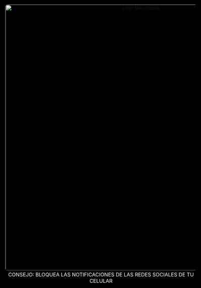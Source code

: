 # proyecto-
tiempo<!doctype html>
<html lang="es">
<head>
  <meta charset="utf-8" />
  <meta name="viewport" content="width=device-width,initial-scale=1" />
  <title> Organiza tu tiempo</title>
  <style>
    :root{
      --bg:#f8fafc; --card:#ffffff; --muted:#6b7280; --accent1:#fb7185; --accent2:#f97316;
      --glass: rgba(255,255,255,0.6);
    }
    /* 1) define color de texto por defecto y aplícalo al body */
:root {
  --text: #0f172a; /* color texto en tema claro */
  --muted: #6b7280; /* ya tenías esta */
}
/* tema oscuro: cambia la variable --text */
[data-theme="dark"]{
  --text: #e6eef8;    /* color principal en oscuro (claro) */
  --muted: #94a3b8;   /* puedes ajustar si quieres más contraste */
}
/* aplica el color base a todo el documento para que todo herede correctamente */
body, .card, .container, main, aside {
  color: var(--text);
}
/* 2) asegura que strong y b hereden ese color (y sean claramente visibles) */
strong, b {
  color: inherit;        /* hereda var(--text) del contenedor */
  font-weight: 700;
}
/* 3) si tienes elementos 'muted' que deben seguir grises en ambos temas, mantenlos */
.muted { color: var(--muted); }
/* 4) si quieres que algún pequeño subtítulo no sea tan brillante en dark, ajusta */
[data-theme="dark"] .small { color: var(--muted); }
/* 5) caso extremo: si hay reglas con color fijo (ej: color:#000) podemos sobrescribirlas
   añade esta regla con mayor especificidad para forzar la corrección en oscuro */
[data-theme="dark"] * { color: inherit !important; }
[data-theme="dark"]{ --bg:#0f172a; --card:#0b1220; --muted:#94a3b8; --accent1:#fb7185; --accent2:#f97316; --glass: rgba(255,255,255,0.03); color: #e6eef8 }

  html,body{height:100%;margin:0;font-family:Inter,ui-sans-serif,system-ui,-apple-system,'Segoe UI', Roboto,'Helvetica Neue',Arial}
  /* usar todo el ancho disponible; quitar padding del document y evitar scroll global */
  body{background:linear-gradient(180deg,var(--bg),#e6eef8);display:block;padding:0;min-height:100vh;overflow:hidden}
  /* container ocupa el viewport en ancho y alto; el contenido interno se reflowa con grid */
  .container{width:100vw;height:100vh;box-sizing:border-box;padding:12px 18px;display:grid;grid-template-columns:1fr 360px;gap:18px;align-items:start}
  /* hacer que las tarjetas llenen la altura disponible sin provocar scroll del documento */
  main.card{height:100%;overflow:auto}
  aside.card{height:100%;overflow:auto}
  /* time escala responsivamente y evita ser enorme */
  .time{font-size:clamp(28px,6vw,64px)}
  /* ajustes en pantallas pequeñas para garantizar que todo quepa en una sola vista */
  @media (max-height:740px){
    .container{padding:8px 10px;gap:10px}
    main.card, aside.card{padding:10px}
    .time{font-size:clamp(22px,5.5vw,48px)}
  }
    .card{background:var(--card);border-radius:14px;padding:20px;box-shadow:0 6px 22px rgba(16,24,40,0.06)}
    h1{margin:0 0 6px 0;font-size:20px}
    p.lead{margin:0;color:var(--muted);font-size:13px}

    .modes{display:flex;gap:8px;margin-top:14px}
    .mode-btn{padding:8px 12px;border-radius:999px;border:1px solid rgba(15,23,42,0.04);background:transparent;cursor:pointer}
    .mode-btn.active{background:linear-gradient(90deg,var(--accent1),var(--accent2));color:white;border:none}

    .timer{display:flex;flex-direction:column;align-items:center;justify-content:center;padding:22px 12px}
    .time{font-family:ui-monospace,SFMono-Regular,Menlo,monospace;font-size:64px;margin:8px 0}
    .barwrap{width:100%;background:#f1f5f9;border-radius:999px;height:8px;overflow:hidden}
    .bar{height:8px;border-radius:999px;background:linear-gradient(90deg,var(--accent1),var(--accent2));width:0%}

    .controls{display:flex;gap:8px;margin-top:12px}
    button.btn{padding:10px 14px;border-radius:10px;border:none;cursor:pointer}
    button.primary{background:linear-gradient(90deg,var(--accent1),var(--accent2));color:white}
    button.ghost{background:transparent;border:1px solid rgba(15,23,42,0.06)}

    .settings{margin-top:14px;border-top:1px dashed rgba(0,0,0,0.06);padding-top:14px}
    .row{display:flex;gap:10px;align-items:center}
    label.small{font-size:12px;color:var(--muted);width:150px}
    input[type=number],input[type=text],select{padding:8px;border-radius:8px;border:1px solid rgba(15,23,42,0.06);min-width:60px}

    .tasks{display:flex;flex-direction:column;gap:8px}
    .task{display:flex;align-items:center;justify-content:space-between;padding:8px;border-radius:8px;border:1px solid rgba(15,23,42,0.04)}
    .task .left{display:flex;gap:8px;align-items:center}

    .aside-head{display:flex;align-items:center;justify-content:space-between}
    .muted{color:var(--muted);font-size:13px}
    .small{font-size:13px}

    .history{margin-top:12px;max-height:220px;overflow:auto}

    .theme-toggle{cursor:pointer;padding:8px;border-radius:8px;border:1px solid rgba(15,23,42,0.04)}

    footer.note{font-size:12px;color:var(--muted);margin-top:10px}

    @media(max-width:900px){.container{grid-template-columns:1fr;}}
    /* Asegurar que el texto que el usuario escribe sea negro incluso en tema oscuro */
    [data-theme="dark"] input,
    [data-theme="dark"] input[type="text"],
    [data-theme="dark"] input[type="number"],
    [data-theme="dark"] input[type="search"],
    [data-theme="dark"] textarea,
    [data-theme="dark"] select,
    [data-theme="dark"] .task .left div,
    [data-theme="dark"] #newTask,
    [data-theme="dark"] .task span{
      color: #000000 !important;
      caret-color: #000000 !important;
    }
    /* placeholder más oscuro para inputs en tema oscuro */
    [data-theme="dark"] input::placeholder,
    [data-theme="dark"] textarea::placeholder{
      color: rgba(0,0,0,0.5) !important;
    }
  </style>
</head>
<body>
  <!-- SPLASH OVERLAY: poner esto AL INICIO del <body> -->

<div id="splashOverlay" class="splash-overlay" aria-hidden="false" role="dialog" aria-label="Pantalla inicial">
  <div class="splash-inner"> 
    <img id="splashLogo" class="splash-logo" src="logo.jpg.jpeg" alt="Logo Neurofocus">
    <div id="splashTip" class="splash-tip">CONSEJO: BLOQUEA LAS NOTIFICACIONES DE LAS REDES SOCIALES DE TU CELULAR</div>
  </div>
</div>

<style>
/* Splash: pantalla completa, fondo negro y latido */
.splash-overlay{
  position: fixed;
  inset: 0;
  display:flex;
  align-items:center;
  justify-content:center;
  background: #000;
  z-index: 99999;
  opacity: 1;
  transition: opacity 1000ms ease, transform 1000ms ease;
  pointer-events: all;
}

.splash-inner{
  display: flex;
  flex-direction: column;
  align-items: center;
  justify-content: center;
  gap: 14px;                 /* espacio entre logo y texto */
  text-align: center;        /* centra el texto debajo del logo */
  padding: 12px;
}

/* logo: bloque centrado */
.splash-logo{
  width: 320px;
  max-width: 72%;
  height: auto;
  display: block;
  margin: 0 auto;
  user-select: none;
  -webkit-user-drag: none;
  border-radius: 6px;
  /* la clase 'beating' la añade JS cuando la imagen carga */
}
    /* consejo: texto blanco solo en el overlay inicial, no afecta al resto de la página */
    .splash-overlay .splash-tip{ color: #ffffff !important; font-size:16px; max-width:80%; }
    .splash-tip{ color: #ffffff; font-size:16px; max-width:80%; }

.splash-overlay.hidden{
  opacity: 1;
  transform: scale(2);
  pointer-events: none;
}
.splash-logo{
  width: 820px;
  max-width: 72%;
  height: auto;
  animation: heartbeat 940ms ease-in-out infinite;
  user-select: none;
  -webkit-user-drag: none;
}

@keyframes heartbeat{
  0%   { transform: scale(1); }
  14%  { transform: scale(1.09); }
  28%  { transform: scale(1); }
  42%  { transform: scale(1.07); }
  70%  { transform: scale(1); }
  100% { transform: scale(1); } 
}
.splash-logo.beating {
  animation: heartbeat 940ms ease-in-out infinite;
  filter: drop-shadow(0 12px 24px rgba(0,0,0,0.6));
}
html.splash-active, body.splash-active { overflow: hidden; height: 100%; }
</style>

<script>
(function(){
  const overlay = document.getElementById('splashOverlay');
  const logo = document.getElementById('splashLogo');
  if(!overlay || !logo) return;

  // bloquear scroll mientras dure el splash
  document.documentElement.classList.add('splash-active');
  document.body.classList.add('splash-active');

  // mostrar exactamente 2000 ms y luego ocultar automáticamente
  const VISIBLE_MS = 2000;

  // forzamos que esté visible ahora (por si CSS o algo lo ocultó)
  overlay.style.display = 'flex';
  overlay.style.opacity = '1';

  setTimeout(()=>{
    overlay.classList.add('hidden');
    // eliminar del DOM tras la transición
    setTimeout(()=>{
      if(overlay && overlay.parentNode) overlay.parentNode.removeChild(overlay);
      document.documentElement.classList.remove('splash-active');
      document.body.classList.remove('splash-active');
    }, 420);
  }, VISIBLE_MS);

  // Safety: si algo falla, asegurar que se quite a los 3s
  setTimeout(()=>{
    if(document.body.classList.contains('splash-active')){
      overlay.classList.add('hidden');
      setTimeout(()=>{
        if(overlay && overlay.parentNode) overlay.parentNode.removeChild(overlay);
        document.documentElement.classList.remove('splash-active');
        document.body.classList.remove('splash-active');
      }, 420);
    }
  }, 3000);
})();

</script>
<!-- fin SPLASH -->

  <div class="container" id="app">
    <main class="card">
      <div class="aside-head">
        <div>
          <h1>Organiza tu tiempo</h1>
          <p class="lead">Trabaja en bloques concentrados y toma descansos para aumentar tu productividad.</p>
        </div>
        <div style="display:flex;gap:8px;align-items:center">
          <div class="muted small">Tema</div>
          <div id="themeBtn" class="theme-toggle">Cambiar</div>
        </div>
      </div>

      <div class="modes" style="margin-bottom:6px">
        <button class="mode-btn active" data-mode="work">Trabajo</button>
        <button class="mode-btn" data-mode="short">Descanso corto</button>
        <button class="mode-btn" data-mode="long">Descanso largo</button>
      </div>

      <section class="timer" aria-live="polite">
        <div class="time" id="display">25:00</div>
        <div class="muted small" id="modeLabel">Modo: Trabajo</div>
        <div class="barwrap" aria-hidden="true" style="width:100%;margin-top:14px">
          <div class="bar" id="progress"></div>
        </div>

        <div class="controls">
          <button class="btn primary" id="startPause">Iniciar</button>
          <button class="btn ghost" id="reset">Reiniciar</button>
          <button class="btn ghost" id="skip">Siguiente</button>
        </div>

        <div class="settings">
          <div class="row" style="margin-bottom:8px">
            <label class="small">Trabajo (min)</label>
            <input type="number" id="workMin" min="1" value="25">
            <label class="small" style="margin-left:12px">Desc corto (min)</label>
            <input type="number" id="shortMin" min="1" value="5">
            <label class="small" style="margin-left:12px">Desc largo (min)</label>
            <input type="number" id="longMin" min="1" value="15">
          </div>

          <div class="row" style="margin-top:8px;justify-content:space-between">
            <div style="display:flex;gap:8px;align-items:center">
              <label class="small">Ciclos antes de largo</label>
              <input type="number" id="cyclesBeforeLong" min="1" value="4" style="width:70px">
              <label class="small" style="margin-left:10px">Auto-start</label>
              <input type="checkbox" id="autoStart" checked>
            </div>

            <div style="display:flex;gap:8px;align-items:center">
              <label class="small">Sonido:</label>
              <select id="soundSelect">
                <option value="default">Beep (por defecto)</option>
                <option value="chime">Chime</option>
                <option value="custom">Subir archivo...</option>
              </select>
              <input type="file" id="soundFile" accept="audio/*" style="display:none">
            </div>
          </div>

        </div>

      </section>

      <section style="margin-top:12px">
        <div style="display:flex;justify-content:space-between;align-items:center">
          <div class="small muted">Ciclos completados: <strong id="cycles">0</strong></div>
          <div>
            <button class="btn ghost" id="exportData">Exportar datos</button>
            <button class="btn ghost" id="clearData">Resetear</button>
          </div>
        </div>

        <div class="history card" id="historyWrap" style="margin-top:10px;padding:10px;">
          <div class="muted small">Historial de sesiones completadas</div>
          <ul id="historyList" style="margin:8px 0;padding:0;list-style:none"></ul>
        </div>
      </section>

      <footer class="note">Consejo: trabaja en una sola tarea por cada pomodoro. Después de varios ciclos toma un descanso largo.</footer>
    </main>

    <aside class="card">
      <div style="display:flex;justify-content:space-between;align-items:center">
        <h3 style="margin:0">Tareas</h3>
        <div class="muted small">Guarda tareas en tu navegador</div>
      </div>

      <div style="display:flex;gap:8px;margin-top:10px">
        <input id="newTask" type="text" placeholder="Nueva tarea..." style="flex:1;padding:8px;border-radius:8px;border:1px solid rgba(15,23,42,0.06)">
        <button class="btn primary" id="addTask">Añadir</button>
      </div>

      <div id="tasks" style="margin-top:10px;max-height:46vh;overflow:auto"></div>

      <div style="margin-top:12px;border-top:1px dashed rgba(0,0,0,0.06);padding-top:10px">
        <div class="small muted">Estadísticas</div>
        <div style="display:flex;gap:8px;margin-top:8px">
          <div class="small">Sesiones totales: <strong id="statSessions">0</strong></div>
          <div class="small">Minutos totales: <strong id="statMinutes">0</strong></div>
        </div>

        <div style="margin-top:12px">
          <small class="muted">Nota: integración con Google Calendar o TODOs requiere autorización y un backend — si quieres puedo preparar una versión con OAuth.</small>
        </div>
      </div>
    </aside>
  </div>


<script>
// ======= App logic ========
const qs = (s, el=document)=>el.querySelector(s);
const qsa = (s, el=document)=>Array.from(el.querySelectorAll(s));

let state = {
  mode: 'work', // work | short | long
  durations: { work: 25*60, short: 5*60, long: 15*60 },
  secondsLeft: 25*60,
  running: false,
  cyclesCompleted: 0,
  cyclesBeforeLong: 4,
  autoStart: true,
  sound: 'default',
  customSoundDataUrl: null,
  stats: { sessions:0, minutes:0 },
  history: [],
};

// Load from localStorage
function loadState(){
  try{
    const raw = localStorage.getItem('pomodoro:data');
    if(raw){
      const parsed = JSON.parse(raw);
      Object.assign(state, parsed);
      // Reiniciar contadores volátiles al recargar la página: ciclos y sesiones no persisten entre reloads
      state.cyclesCompleted = 0;
      if(state.stats) state.stats.sessions = 0;
      // convert minutes to seconds if older format
      if(state.durations.work && state.durations.work < 1000) state.durations.work *= 1; // no-op
    }
  }catch(e){console.warn('load fail',e)}
}
function saveState(){
  const copy = JSON.parse(JSON.stringify(state));
  localStorage.setItem('pomodoro:data', JSON.stringify(copy));
}

loadState();

// Elements
const display = qs('#display');
const modeLabel = qs('#modeLabel');
const progress = qs('#progress');
const startPauseBtn = qs('#startPause');
const resetBtn = qs('#reset');
const skipBtn = qs('#skip');
const cyclesEl = qs('#cycles');
const historyList = qs('#historyList');
const exportBtn = qs('#exportData');
const clearBtn = qs('#clearData');

// ...existing code...
// ===== Theme handling (único bloque, persistente) =====
function applyTheme(t, persist = true){
  if(!t) return;
  document.documentElement.setAttribute('data-theme', t);
  if(persist){
    try{ localStorage.setItem('pomodoro:theme', t); }catch(e){}
  }
}

const savedTheme = localStorage.getItem('pomodoro:theme') || 'light';
// Inicia con el tema guardado (o 'light' si no hay)
applyTheme(savedTheme);

const themeBtn = qs('#themeBtn');
if(themeBtn){
  themeBtn.addEventListener('click', ()=>{
    const next = document.documentElement.getAttribute('data-theme') === 'dark' ? 'light' : 'dark';
    applyTheme(next);
  });
}
// ...existing code...

// Settings inputs
const workMin = qs('#workMin');
const shortMin = qs('#shortMin');
const longMin = qs('#longMin');
const cyclesBeforeLongInput = qs('#cyclesBeforeLong');
const autoStartInput = qs('#autoStart');
const soundSelect = qs('#soundSelect');
const soundFile = qs('#soundFile');

// Tasks
const tasksWrap = qs('#tasks');
const newTaskInput = qs('#newTask');
const addTaskBtn = qs('#addTask');
const statSessions = qs('#statSessions');
const statMinutes = qs('#statMinutes');

// Mode buttons
qsa('.mode-btn').forEach(btn=>btn.addEventListener('click',()=>{
  changeMode(btn.dataset.mode);
}));

// Theme handling

// --- Theme handling (NO guardar en localStorage; iniciar siempre en light) ---
function applyTheme(t){
  // aplica el tema únicamente en el DOM, sin persistirlo
  document.documentElement.setAttribute('data-theme', t);
}

// iniciar SIEMPRE en light para que el splash y el tip se vean bien
applyTheme('light');

// cambiar tema durante la sesión (no se guarda)


// Audio: we support default WebAudio beep, and optional uploaded audio
let customAudio = null;
let audioContext = null;
function playDefaultBeep(){
  try{
    audioContext = audioContext || new (window.AudioContext||window.webkitAudioContext)();
    const o = audioContext.createOscillator();
    const g = audioContext.createGain();
    o.type='sine'; o.frequency.value=880;
    o.connect(g); g.connect(audioContext.destination);
    g.gain.setValueAtTime(1,audioContext.currentTime);
    g.gain.exponentialRampToValueAtTime(0.001,audioContext.currentTime+0.4);
    o.start(); o.stop(audioContext.currentTime+0.45);
  }catch(e){console.warn(e)}
}
function playChime(){
  // synthetic short chime
  try{
    audioContext = audioContext || new (window.AudioContext||window.webkitAudioContext)();
    const o = audioContext.createOscillator();
    const o2 = audioContext.createOscillator();
    const g = audioContext.createGain();
    o.type='sine'; o.frequency.value=660;
    o2.type='sine'; o2.frequency.value=990;
    o.connect(g); o2.connect(g); g.connect(audioContext.destination);
    g.gain.setValueAtTime(0.001,audioContext.currentTime);
    g.gain.linearRampToValueAtTime(0.7,audioContext.currentTime+0.02);
    g.gain.exponentialRampToValueAtTime(0.001,audioContext.currentTime+0.7);
    o.start(); o2.start(); o.stop(audioContext.currentTime+0.7); o2.stop(audioContext.currentTime+0.7);
  }catch(e){console.warn(e)}
}
function playSound(){
  if(state.sound === 'custom' && state.customSoundDataUrl){
    if(!customAudio){ customAudio = new Audio(state.customSoundDataUrl); }
    try{ customAudio.currentTime = 0; customAudio.play(); }catch(e){console.warn(e)}
    return;
  }
  if(state.sound === 'chime') return playChime();
  return playDefaultBeep();
}

soundSelect.addEventListener('change', (e)=>{
  const v = e.target.value;
  if(v === 'custom'){
    soundFile.style.display = '';
    soundFile.click();
  } else {
    soundFile.style.display = 'none';
    state.sound = v; saveState();
  }
});

soundFile.addEventListener('change', async (e)=>{
  const f = e.target.files[0];
  if(!f) return;
  const reader = new FileReader();
  reader.onload = ()=>{
    state.sound = 'custom';
    state.customSoundDataUrl = reader.result;
    customAudio = new Audio(state.customSoundDataUrl);
    saveState();
  };
  reader.readAsDataURL(f);
});

// Notification permission
if('Notification' in window && Notification.permission === 'default'){
  Notification.requestPermission().catch(()=>{});
}

// Timer
let interval = null;
function startTimer(){
  if(state.running) return;
  state.running = true; saveState();
  startPauseBtn.textContent = 'Pausar';
  interval = setInterval(()=>{
    state.secondsLeft -= 1;
    if(state.secondsLeft <= 0){
      // Complete
      state.running = false; clearInterval(interval);
      onComplete();
    }
    renderTimer();
  },1000);
}
function pauseTimer(){
  state.running = false; saveState();
  startPauseBtn.textContent = 'Iniciar';
  clearInterval(interval);
}
function resetTimer(){
  state.running = false; clearInterval(interval);
  setModeDurations();
  state.secondsLeft = state.durations[state.mode];
  startPauseBtn.textContent = 'Iniciar';
  saveState(); renderTimer();
}

function skipPhase(){
  // simulate finishing current phase
  state.secondsLeft = 0;
  if(interval) clearInterval(interval);
  onComplete();
}

function onComplete(){
  // play sound + notification
  playSound();
  if('Notification' in window && Notification.permission === 'granted'){
    const title = state.mode === 'work' ? '¡Tiempo de descanso!' : '¡Hora de trabajar!';
    try{ new Notification(title, { body: `Modo: ${state.mode}` }); }catch(e){}
  }
  // record history if was work
  if(state.mode === 'work'){
    state.cyclesCompleted += 1;
    state.stats.sessions += 1;
    state.stats.minutes += Math.round(state.durations.work/60);
    state.history.unshift({ mode: 'work', at: new Date().toISOString(), minutes: Math.round(state.durations.work/60) });
  } else {
    state.history.unshift({ mode: state.mode, at: new Date().toISOString(), minutes: Math.round(state.durations[state.mode]/60) });
  }

  // decide next mode
  if(state.mode === 'work'){
    if(state.cyclesCompleted % state.cyclesBeforeLong === 0){ state.mode = 'long'; }
    else state.mode = 'short';
  } else {
    state.mode = 'work';
  }

  setModeDurations();
  state.secondsLeft = state.durations[state.mode];
  saveState();
  renderAll();

  // auto start next
  if(state.autoStart){
    setTimeout(()=> startTimer(), 700);
  }
}

function setModeDurations(){
  const w = parseInt(workMin.value,10) || 25;
  const s = parseInt(shortMin.value,10) || 5;
  const l = parseInt(longMin.value,10) || 15;
  state.durations.work = w*60; state.durations.short = s*60; state.durations.long = l*60;
  state.cyclesBeforeLong = parseInt(cyclesBeforeLongInput.value,10) || 4;
  state.autoStart = autoStartInput.checked;
}

function changeMode(m){
  state.mode = m;
  setModeDurations();
  state.secondsLeft = state.durations[m];
  state.running = false; clearInterval(interval);
  document.querySelectorAll('.mode-btn').forEach(b=>b.classList.toggle('active', b.dataset.mode===m));
  renderAll(); saveState();
}

function formatTime(sec){
  const mm = Math.floor(sec/60).toString().padStart(2,'0');
  const ss = Math.floor(sec%60).toString().padStart(2,'0');
  return mm+':'+ss;
}

function renderTimer(){
  display.textContent = formatTime(state.secondsLeft);
  modeLabel.textContent = 'Modo: ' + (state.mode === 'work' ? 'Trabajo' : state.mode === 'short' ? 'Descanso corto' : 'Descanso largo');
  const total = state.durations[state.mode] || 1;
  const perc = Math.round((1 - state.secondsLeft/total)*100);
  progress.style.width = perc + '%';
}

function renderHistory(){
  cyclesEl.textContent = state.cyclesCompleted;
  historyList.innerHTML = '';
  state.history.slice(0,80).forEach(h=>{
    const li = document.createElement('li');
    li.style.marginBottom='6px';
    li.style.fontSize='13px';
    li.textContent = `${new Date(h.at).toLocaleString()} — ${h.mode} — ${h.minutes} min`;
    historyList.appendChild(li);
  });
}

function renderTasks(){
  const raw = localStorage.getItem('pomodoro:tasks') || '[]';
  const tasks = JSON.parse(raw);
  tasksWrap.innerHTML = '';
  tasks.forEach(t=>{
    const div = document.createElement('div'); div.className = 'task';
    const left = document.createElement('div'); left.className='left';
    const cb = document.createElement('input'); cb.type='checkbox'; cb.checked = !!t.done;
    cb.addEventListener('change',()=>{ toggleTask(t.id); });
    const span = document.createElement('div'); span.textContent = t.text; span.style.fontSize='14px';
    left.appendChild(cb); left.appendChild(span);
    const right = document.createElement('div');
    const del = document.createElement('button'); del.className='btn ghost'; del.textContent='Eliminar'; del.addEventListener('click',()=>{ removeTask(t.id); });
    right.appendChild(del);
    div.appendChild(left); div.appendChild(right);
    tasksWrap.appendChild(div);
  });
}

function addTask(){
  const text = newTaskInput.value.trim(); if(!text) return;
  const raw = localStorage.getItem('pomodoro:tasks') || '[]';
  const arr = JSON.parse(raw);
  arr.unshift({ id: Date.now(), text, done: false });
  localStorage.setItem('pomodoro:tasks', JSON.stringify(arr));
  newTaskInput.value = '';
  renderTasks();
}
function toggleTask(id){
  const raw = localStorage.getItem('pomodoro:tasks') || '[]';
  const arr = JSON.parse(raw);
  const next = arr.map(x=> x.id===id? {...x, done:!x.done}:x);
  localStorage.setItem('pomodoro:tasks', JSON.stringify(next)); renderTasks();
}
function removeTask(id){
  const raw = localStorage.getItem('pomodoro:tasks') || '[]';
  const arr = JSON.parse(raw).filter(x=>x.id!==id);
  localStorage.setItem('pomodoro:tasks', JSON.stringify(arr)); renderTasks();
}

addTaskBtn.addEventListener('click', addTask);
newTaskInput.addEventListener('keydown',(e)=>{ if(e.key==='Enter') addTask(); });

startPauseBtn.addEventListener('click',()=>{
  if(state.running) pauseTimer(); else startTimer();
});
resetBtn.addEventListener('click',resetTimer);
skipBtn.addEventListener('click',skipPhase);

exportBtn.addEventListener('click',()=>{
  const data = JSON.stringify(state, null, 2);
  const blob = new Blob([data], {type:'application/json'});
  const url = URL.createObjectURL(blob);
  const a = document.createElement('a'); a.href=url; a.download = 'pomodoro-data.json'; document.body.appendChild(a); a.click(); a.remove(); URL.revokeObjectURL(url);
});

clearBtn.addEventListener('click',()=>{
  if(!confirm('¿Borrar todos los datos guardados?')) return;
  localStorage.removeItem('pomodoro:data');
  localStorage.removeItem('pomodoro:tasks');
  state = { mode:'work', durations:{work:25*60,short:5*60,long:15*60}, secondsLeft:25*60, running:false, cyclesCompleted:0, cyclesBeforeLong:4, autoStart:true, sound:'default', customSoundDataUrl:null, stats:{sessions:0,minutes:0}, history:[] };
  saveState(); renderAll(); renderTasks();
});

// load tasks separately
renderTasks();

// initial render
function renderAll(){
  // apply inputs from state
  workMin.value = Math.round(state.durations.work/60);
  shortMin.value = Math.round(state.durations.short/60);
  longMin.value = Math.round(state.durations.long/60);
  cyclesBeforeLongInput.value = state.cyclesBeforeLong;
  autoStartInput.checked = state.autoStart;
  soundSelect.value = state.sound || 'default';
  cyclesEl.textContent = state.cyclesCompleted;
  statSessions.textContent = state.stats.sessions;
  statMinutes.textContent = state.stats.minutes;
  renderTimer(); renderHistory();
}

// initialize durations
setModeDurations();
if(state.mode) changeMode(state.mode);
renderAll();

// keep state updated from inputs
[workMin, shortMin, longMin, cyclesBeforeLongInput].forEach(inp=>inp.addEventListener('change',()=>{
  setModeDurations(); saveState(); renderTimer();
}));
autoStartInput.addEventListener('change',()=>{ state.autoStart = autoStartInput.checked; saveState(); });

// make sure audio context resumed after user gesture
document.addEventListener('click', ()=>{ if(audioContext && audioContext.state==='suspended') audioContext.resume().catch(()=>{}); }, {once:true});

</script>
</body>
</html>

